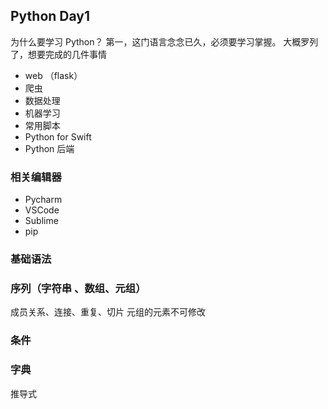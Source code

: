 ## Python Day1

为什么要学习 Python？
第一，这门语言念念已久，必须要学习掌握。
大概罗列了，想要完成的几件事情

- web （flask）
- 爬虫
- 数据处理
- 机器学习
- 常用脚本
- Python for Swift
- Python 后端

### 相关编辑器

- Pycharm
- VSCode
- Sublime
- pip

### 基础语法

### 序列（字符串 、数组、元组）

成员关系、连接、重复、切片
元组的元素不可修改

### 条件

### 字典

推导式

